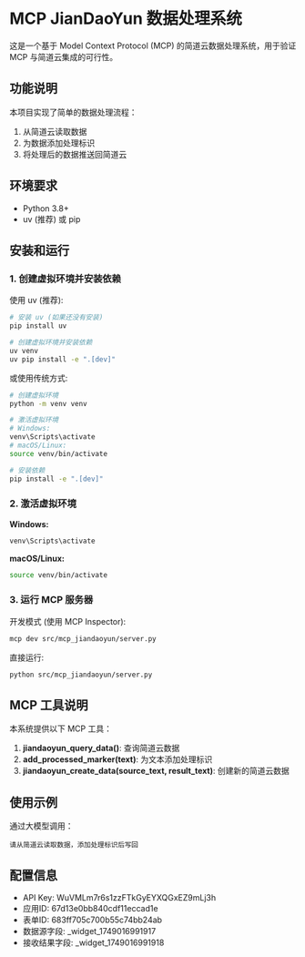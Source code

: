# MCP JianDaoYun 数据处理系统

这是一个基于 Model Context Protocol (MCP) 的简道云数据处理系统，用于验证 MCP 与简道云集成的可行性。

## 功能说明

本项目实现了简单的数据处理流程：
1. 从简道云读取数据
2. 为数据添加处理标识
3. 将处理后的数据推送回简道云

## 环境要求

- Python 3.8+
- uv (推荐) 或 pip

## 安装和运行

### 1. 创建虚拟环境并安装依赖

使用 uv (推荐):
```bash
# 安装 uv (如果还没有安装)
pip install uv

# 创建虚拟环境并安装依赖
uv venv
uv pip install -e ".[dev]"
```

或使用传统方式:
```bash
# 创建虚拟环境
python -m venv venv

# 激活虚拟环境
# Windows:
venv\Scripts\activate
# macOS/Linux:
source venv/bin/activate

# 安装依赖
pip install -e ".[dev]"
```

### 2. 激活虚拟环境

**Windows:**
```bash
venv\Scripts\activate
```

**macOS/Linux:**
```bash
source venv/bin/activate
```

### 3. 运行 MCP 服务器

开发模式 (使用 MCP Inspector):
```bash
mcp dev src/mcp_jiandaoyun/server.py
```

直接运行:
```bash
python src/mcp_jiandaoyun/server.py
```

## MCP 工具说明

本系统提供以下 MCP 工具：

1. **jiandaoyun_query_data()**: 查询简道云数据
2. **add_processed_marker(text)**: 为文本添加处理标识
3. **jiandaoyun_create_data(source_text, result_text)**: 创建新的简道云数据

## 使用示例

通过大模型调用：
```
请从简道云读取数据，添加处理标识后写回
```

## 配置信息

- API Key: WuVMLm7r6s1zzFTkGyEYXQGxEZ9mLj3h
- 应用ID: 67d13e0bb840cdf11eccad1e
- 表单ID: 683ff705c700b55c74bb24ab
- 数据源字段: _widget_1749016991917
- 接收结果字段: _widget_1749016991918